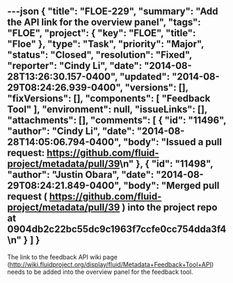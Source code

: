 ---json
{
  "title": "FLOE-229",
  "summary": "Add the API link for the overview panel",
  "tags": "FLOE",
  "project": {
    "key": "FLOE",
    "title": "Floe"
  },
  "type": "Task",
  "priority": "Major",
  "status": "Closed",
  "resolution": "Fixed",
  "reporter": "Cindy Li",
  "date": "2014-08-28T13:26:30.157-0400",
  "updated": "2014-08-29T08:24:26.939-0400",
  "versions": [],
  "fixVersions": [],
  "components": [
    "Feedback Tool"
  ],
  "environment": null,
  "issueLinks": [],
  "attachments": [],
  "comments": [
    {
      "id": "11496",
      "author": "Cindy Li",
      "date": "2014-08-28T14:05:06.794-0400",
      "body": "Issued a pull request: <https://github.com/fluid-project/metadata/pull/39>\n"
    },
    {
      "id": "11498",
      "author": "Justin Obara",
      "date": "2014-08-29T08:24:21.849-0400",
      "body": "Merged pull request ( <https://github.com/fluid-project/metadata/pull/39> ) into the project repo at 0904db2c22bc55dc9c1963f7ccfe0cc754dda3f4\n"
    }
  ]
}
---
The link to the feedback API wiki page (<http://wiki.fluidproject.org/display/fluid/Metadata+Feedback+Tool+API>) needs to be added into the overview panel for the feedback tool.

        
